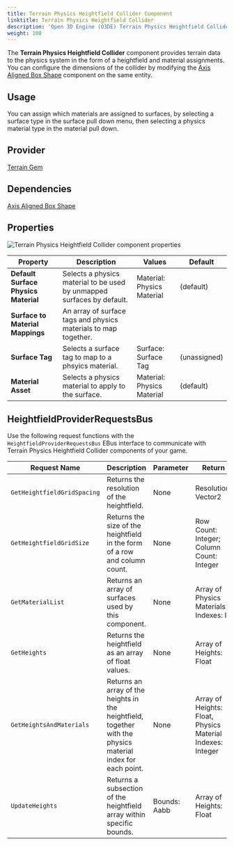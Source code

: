 ```yaml
---
title: Terrain Physics Heightfield Collider Component
linktitle: Terrain Physics Heightfield Collider
description: 'Open 3D Engine (O3DE) Terrain Physics Heightfield Collider component reference.'
weight: 100
---
```


The **Terrain Physics Heightfield Collider** component provides terrain data to the physics system in the form of a heightfield and material assignments.  You can configure the dimensions of the collider by modifying the [Axis Aligned Box Shape](/docs/user-guide/components/reference/shape/axis-aligned-box-shape) component on the same entity.

## Usage

You can assign which materials are assigned to surfaces, by selecting a surface type in the surface pull down menu, then selecting a physics material type in the material pull down.

## Provider

[Terrain Gem](/docs/user-guide/gems/reference/environment/terrain)

## Dependencies

[Axis Aligned Box Shape](/docs/user-guide/components/reference/shape/axis-aligned-box-shape)

## Properties

![Terrain Physics Heightfield Collider component properties](/images/user-guide/components/reference/terrain/terrain-physics-heightfield-collider-component.png)

| Property | Description | Values | Default |
|-|-|-|-|
| **Default Surface Physics Material** | Selects a physics material to be used by unmapped surfaces by default. | Material: Physics Material | (default) |
| **Surface to Material Mappings** | An array of surface tags and physics materials to map together. |  |  |
| **Surface Tag** | Selects a surface tag to map to a phsyics material. | Surface:  Surface Tag | (unassigned) |
| **Material Asset** | Selects a physics material to apply to the surface. | Material: Physics Material | (default) |

## HeightfieldProviderRequestsBus

Use the following request functions with the `HeightfieldProviderRequestsBus` EBus interface to communicate with Terrain Physics Heightfield Collider components of your game.

| Request Name | Description | Parameter | Return | Scriptable |
|-|-|-|-|-|
| `GetHeightfieldGridSpacing` | Returns the resolution of the heightfield. | None | Resolution: Vector2 | No |
| `GetHeightfieldGridSize` | Returns the size of the heightfield in the form of a row and column count. | None | Row Count: Integer; Column Count: Integer | No |
| `GetMaterialList` | Returns an array of surfaces used by this component. | None | Array of Physics Materials Indexes: I | No |
| `GetHeights` | Returns the heightfield as an array of float values. | None | Array of Heights: Float | No |
| `GetHeightsAndMaterials` | Returns an array of the heights in the heightfield, together with the physics material index for each point. | None | Array of Heights: Float, Physics Material Indexes: Integer | No |
| `UpdateHeights` | Returns a subsection of the heightfield array within specific bounds. | Bounds: Aabb | Array of Heights: Float | No |
